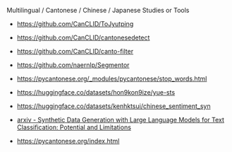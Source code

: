 Multilingual / Cantonese / Chinese / Japanese Studies or Tools
- https://github.com/CanCLID/ToJyutping
- https://github.com/CanCLID/cantonesedetect
- https://github.com/CanCLID/canto-filter
- https://github.com/naernlp/Segmentor

- https://pycantonese.org/_modules/pycantonese/stop_words.html

- https://huggingface.co/datasets/hon9kon9ize/yue-sts
- https://huggingface.co/datasets/kenhktsui/chinese_sentiment_syn
- [arxiv - Synthetic Data Generation with Large Language Models for Text Classification: Potential and Limitations](https://openreview.net/forum?id=MmBjKmHIND&referrer=%5Bthe%20profile%20of%20Zhuoyan%20Li%5D(%2Fprofile%3Fid%3D~Zhuoyan_Li2))
- https://pycantonese.org/index.html
